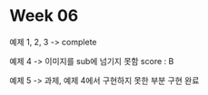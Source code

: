 # Week 06

예제 1, 2, 3 -> complete

예제 4 ->  이미지를 sub에 넘기지 못함 score : B

예제 5 -> 과제, 예제 4에서 구현하지 못한 부분 구현 완료
